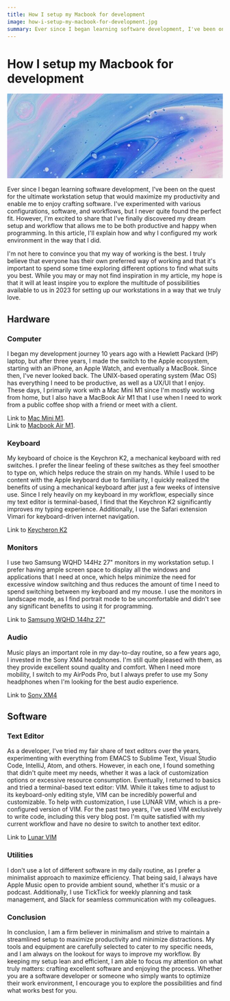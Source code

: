 ```yaml
---
title: How I setup my Macbook for development
image: how-i-setup-my-macbook-for-development.jpg
summary: Ever since I began learning software development, I've been on the quest for the ultimate workstation setup that would maximize my productivity and enable me to enjoy crafting software. I've experimented with various configurations, software, and workflows, but I never quite found the perfect fit. However, I'm excited to share that I've finally discovered my dream setup and workflow that allows me to be both productive and happy when programming. In this article, I'll explain how and why I configured my work environment in the way that I did.
---
```


# How I setup my Macbook for development

![](/assets/images/how-i-setup-my-macbook-for-development.jpg)

Ever since I began learning software development, I've been on the quest for the ultimate workstation setup that would maximize my productivity and enable me to enjoy crafting software. I've experimented with various configurations, software, and workflows, but I never quite found the perfect fit. However, I'm excited to share that I've finally discovered my dream setup and workflow that allows me to be both productive and happy when programming. In this article, I'll explain how and why I configured my work environment in the way that I did.

I'm not here to convince you that my way of working is the best. I truly believe that everyone has their own preferred way of working and that it's important to spend some time exploring different options to find what suits you best. While you may or may not find inspiration in my article, my hope is that it will at least inspire you to explore the multitude of possibilities available to us in 2023 for setting up our workstations in a way that we truly love.

## Hardware

### Computer

I began my development journey 10 years ago with a Hewlett Packard (HP) laptop, but after three years, I made the switch to the Apple ecosystem, starting with an iPhone, an Apple Watch, and eventually a MacBook. Since then, I've never looked back. The UNIX-based operating system (Mac OS) has everything I need to be productive, as well as a UX/UI that I enjoy. These days, I primarily work with a Mac Mini M1 since I'm mostly working from home, but I also have a MacBook Air M1 that I use when I need to work from a public coffee shop with a friend or meet with a client.

Link to [Mac Mini M1](https://www.apple.com/mac-mini).  
Link to [Macbook Air M1](https://www.apple.com/macbook-air/).

### Keyboard

My keyboard of choice is the Keychron K2, a mechanical keyboard with red switches. I prefer the linear feeling of these switches as they feel smoother to type on, which helps reduce the strain on my hands. While I used to be content with the Apple keyboard due to familiarity, I quickly realized the benefits of using a mechanical keyboard after just a few weeks of intensive use. Since I rely heavily on my keyboard in my workflow, especially since my text editor is terminal-based, I find that the Keychron K2 significantly improves my typing experience. Additionally, I use the Safari extension Vimari for keyboard-driven internet navigation.

Link to [Keycheron K2](https://www.keychron.uk/products/keychron-k2-hot-swappable-wireless-mechanical-keyboard)

### Monitors

I use two Samsung WQHD 144Hz 27" monitors in my workstation setup. I prefer having ample screen space to display all the windows and applications that I need at once, which helps minimize the need for excessive window switching and thus reduces the amount of time I need to spend switching between my keyboard and my mouse. I use the monitors in landscape mode, as I find portrait mode to be uncomfortable and didn't see any significant benefits to using it for programming.

Link to [Samsung WQHD 144hz 27"](https://www.amazon.fr/gp/product/B07FCM5WXF/ref=ppx_yo_dt_b_asin_title_o02_s00?ie=UTF8&psc=1)

### Audio

Music plays an important role in my day-to-day routine, so a few years ago, I invested in the Sony XM4 headphones. I'm still quite pleased with them, as they provide excellent sound quality and comfort. When I need more mobility, I switch to my AirPods Pro, but I always prefer to use my Sony headphones when I'm looking for the best audio experience.

Link to [Sony XM4](https://www.sony.fr/electronics/casque-bandeau/wh-1000xm4)

## Software

### Text Editor

As a developer, I've tried my fair share of text editors over the years, experimenting with everything from EMACS to Sublime Text, Visual Studio Code, IntelliJ, Atom, and others. However, in each one, I found something that didn't quite meet my needs, whether it was a lack of customization options or excessive resource consumption. Eventually, I returned to basics and tried a terminal-based text editor: VIM. While it takes time to adjust to its keyboard-only editing style, VIM can be incredibly powerful and customizable. To help with customization, I use LUNAR VIM, which is a pre-configured version of VIM. For the past two years, I've used VIM exclusively to write code, including this very blog post. I'm quite satisfied with my current workflow and have no desire to switch to another text editor.

Link to [Lunar VIM](https://www.lunarvim.org)

### Utilities

I don't use a lot of different software in my daily routine, as I prefer a minimalist approach to maximize efficiency. That being said, I always have Apple Music open to provide ambient sound, whether it's music or a podcast. Additionally, I use TickTick for weekly planning and task management, and Slack for seamless communication with my colleagues.

### Conclusion

In conclusion, I am a firm believer in minimalism and strive to maintain a streamlined setup to maximize productivity and minimize distractions. My tools and equipment are carefully selected to cater to my specific needs, and I am always on the lookout for ways to improve my workflow. By keeping my setup lean and efficient, I am able to focus my attention on what truly matters: crafting excellent software and enjoying the process. Whether you are a software developer or someone who simply wants to optimize their work environment, I encourage you to explore the possibilities and find what works best for you.
